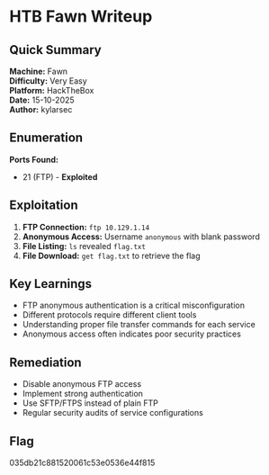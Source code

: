 # HTB Fawn Writeup

## Quick Summary
**Machine:** Fawn  
**Difficulty:** Very Easy  
**Platform:** HackTheBox  
**Date:** 15-10-2025  
**Author:** kylarsec

## Enumeration
**Ports Found:**
- 21 (FTP) - **Exploited**

## Exploitation
1. **FTP Connection:** `ftp 10.129.1.14`
2. **Anonymous Access:** Username `anonymous` with blank password
3. **File Listing:** `ls` revealed `flag.txt`
4. **File Download:** `get flag.txt` to retrieve the flag

## Key Learnings
- FTP anonymous authentication is a critical misconfiguration
- Different protocols require different client tools
- Understanding proper file transfer commands for each service
- Anonymous access often indicates poor security practices

## Remediation
- Disable anonymous FTP access
- Implement strong authentication
- Use SFTP/FTPS instead of plain FTP
- Regular security audits of service configurations

## Flag
035db21c881520061c53e0536e44f815
